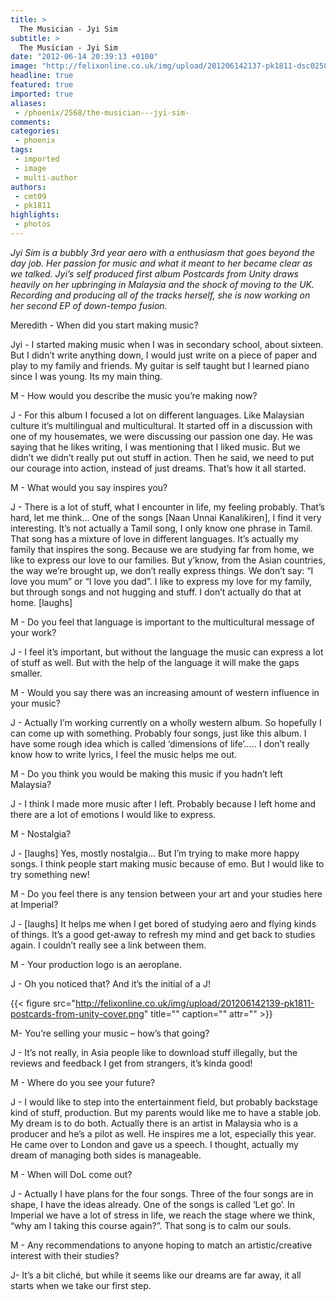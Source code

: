 ```yaml
---
title: >
  The Musician - Jyi Sim
subtitle: >
  The Musician - Jyi Sim
date: "2012-06-14 20:39:13 +0100"
image: "http://felixonline.co.uk/img/upload/201206142137-pk1811-dsc02584.png"
headline: true
featured: true
imported: true
aliases:
 - /phoenix/2568/the-musician---jyi-sim-
comments:
categories:
 - phoenix
tags:
 - imported
 - image
 - multi-author
authors:
 - cmt09
 - pk1811
highlights:
 - photos
---
```


_Jyi Sim is a bubbly 3rd year aero with a enthusiasm that goes beyond the day job. Her passion for music and what it meant to her became clear as we talked. Jyi’s self produced first album Postcards from Unity draws heavily on her upbringing in Malaysia and the shock of moving to the UK. Recording and producing all of the tracks herself, she is now working on her second EP of down-tempo fusion._

Meredith - When did you start making music?

Jyi - I started making music when I was in secondary school, about sixteen. But I didn’t write anything down, I would just write on a piece of paper and play to my family and friends. My guitar is self taught but I learned piano since I was young. Its my main thing.

M - How would you describe the music you’re making now?

J - For this album I focused a lot on different languages. Like Malaysian culture it’s multilingual and multicultural. It started off in a discussion with one of my housemates, we were discussing our passion one day. He was saying that he likes writing, I was mentioning that I liked music. But we didn’t we didn’t really put out stuff in action. Then he said, we need to put our courage into action, instead of just dreams. That’s how it all started.

M - What would you say inspires you?

J - There is a lot of stuff, what I encounter in life, my feeling probably. That’s hard, let me think... One of the songs [Naan Unnai Kanalikiren], I find it very interesting. It’s not actually a Tamil song, I only know one phrase in Tamil. That song has a mixture of love in different languages. It’s actually my family that inspires the song. Because we are studying far from home, we like to express our love to our families. But y’know, from the Asian countries, the way we’re brought up, we don’t really express things. We don’t say: “I love you mum” or “I love you dad”. I like to express my love for my family, but through songs and not hugging and stuff. I don’t actually do that at home. [laughs]

M - Do you feel that language is important to the multicultural message of your work?

J - I feel it’s important, but without the language the music can express a lot of stuff as well. But with the help of the language it will make the gaps smaller.

M - Would you say there was an increasing amount of western influence in your music?

J - Actually I’m working currently on a wholly western album. So hopefully I can come up with something. Probably four songs, just like this album. I have some rough idea which is called ‘dimensions of life’..... I don’t really know how to write lyrics, I feel the music helps me out.

M - Do you think you would be making this music if you hadn’t left Malaysia?

J - I think I made more music after I left. Probably because I left home and there are a lot of emotions I would like to express.

M - Nostalgia?

J - [laughs] Yes, mostly nostalgia... But I’m trying to make more happy songs. I think people start making music because of emo. But I would like to try something new!

M - Do you feel there is any tension between your art and your studies here at Imperial?

J - [laughs] It helps me when I get bored of studying aero and flying kinds of things. It’s a good get-away to refresh my mind and get back to studies again. I couldn’t really see a link between them.

M - Your production logo is an aeroplane.

J - Oh you noticed that? And it’s the initial of a J!

{{< figure src="http://felixonline.co.uk/img/upload/201206142139-pk1811-postcards-from-unity-cover.png" title="" caption="" attr="" >}}

M- You’re selling your music – how’s that going?

J - It’s not really, in Asia people like to download stuff illegally, but the reviews and feedback I get from strangers, it’s kinda good!

M - Where do you see your future?

J - I would like to step into the entertainment field, but probably backstage kind of stuff, production. But my parents would like me to have a stable job. My dream is to do both. Actually there is an artist in Malaysia who is a producer and he’s a pilot as well. He inspires me a lot, especially this year. He came over to London and gave us a speech. I thought, actually my dream of managing both sides is manageable.

M - When will DoL come out?

J - Actually I have plans for the four songs. Three of the four songs are in shape, I have the ideas already. One of the songs is called ‘Let go’. In Imperial we have a lot of stress in life, we reach the stage where we think, “why am I taking this course again?”. That song is to calm our souls.

M - Any recommendations to anyone hoping to match an artistic/creative interest with their studies?

J- It’s a bit cliché, but while it seems like our dreams are far away, it all starts when we take our first step.
